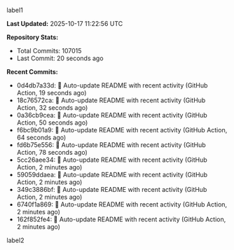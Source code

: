 
label1 
<!-- ACTIVITY_START -->
**Last Updated:** 2025-10-17 11:22:56 UTC

**Repository Stats:**
- Total Commits: 107015
- Last Commit: 20 seconds ago

**Recent Commits:**
- 0d4db7a33d: 🤖 Auto-update README with recent activity (GitHub Action, 19 seconds ago)
- 18c76572ca: 🤖 Auto-update README with recent activity (GitHub Action, 32 seconds ago)
- 0a36cb9cea: 🤖 Auto-update README with recent activity (GitHub Action, 50 seconds ago)
- f6bc9b01a9: 🤖 Auto-update README with recent activity (GitHub Action, 64 seconds ago)
- fd6b75e556: 🤖 Auto-update README with recent activity (GitHub Action, 78 seconds ago)
- 5cc26aee34: 🤖 Auto-update README with recent activity (GitHub Action, 2 minutes ago)
- 59059ddaea: 🤖 Auto-update README with recent activity (GitHub Action, 2 minutes ago)
- 349c3886bf: 🤖 Auto-update README with recent activity (GitHub Action, 2 minutes ago)
- 6740f1a869: 🤖 Auto-update README with recent activity (GitHub Action, 2 minutes ago)
- 162f852fe4: 🤖 Auto-update README with recent activity (GitHub Action, 2 minutes ago)
<!-- ACTIVITY_END -->

label2
